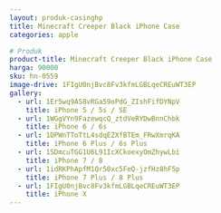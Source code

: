 ```yaml
---
layout: produk-casinghp
title: Minecraft Creeper Black iPhone Case
categories: apple

# Produk
product-title: Minecraft Creeper Black iPhone Case
harga: 90000
sku: hn-0559
image-drive: 1FIgU0njBvc8Fv3kfmLGBLqeCREuWT3EP
gallery:
  - url: 1Er5wq9AS8vRGa59oPdG_ZIshFifDYNpV
    title: iPhone 5 / 5s / SE
  - url: 1WGgVYn9FazewqcQ_ztdVeRYDwBnnChbk
    title: iPhone 6 / 6s
  - url: 1DPWnTToTtL4sdqEZXfBTEm_FRwXmrqKA
    title: iPhone 6 Plus / 6s Plus
  - url: 1SDmcuTGG1U6L91IcXCkoexyOmZhywLbi
    title: iPhone 7 / 8
  - url: 1idRKPhApfM1Qr50xc5FeQ-jzfHz8hF5p
    title: iPhone 7 Plus / 8 Plus
  - url: 1FIgU0njBvc8Fv3kfmLGBLqeCREuWT3EP
    title: iPhone X
---
```

